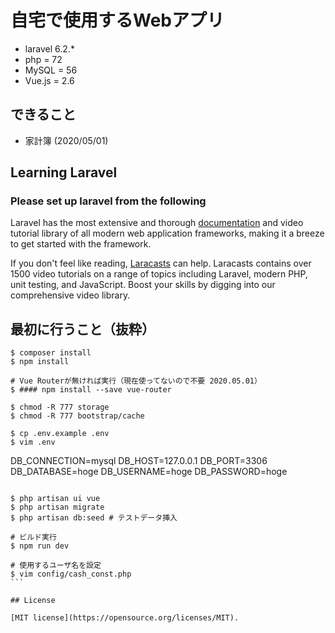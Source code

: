 # 自宅で使用するWebアプリ

- laravel 6.2.*
- php = 72
- MySQL = 56
- Vue.js = 2.6

## できること

- 家計簿 (2020/05/01)

## Learning Laravel
### Please set up laravel from the following

Laravel has the most extensive and thorough [documentation](https://laravel.com/docs) and video tutorial library of all modern web application frameworks, making it a breeze to get started with the framework.

If you don't feel like reading, [Laracasts](https://laracasts.com) can help. Laracasts contains over 1500 video tutorials on a range of topics including Laravel, modern PHP, unit testing, and JavaScript. Boost your skills by digging into our comprehensive video library.

## 最初に行うこと（抜粋）

```
$ composer install
$ npm install

# Vue Routerが無ければ実行（現在使ってないので不要 2020.05.01）
$ #### npm install --save vue-router

$ chmod -R 777 storage
$ chmod -R 777 bootstrap/cache

$ cp .env.example .env
$ vim .env
````
DB_CONNECTION=mysql
DB_HOST=127.0.0.1
DB_PORT=3306
DB_DATABASE=hoge
DB_USERNAME=hoge
DB_PASSWORD=hoge
````

$ php artisan ui vue
$ php artisan migrate
$ php artisan db:seed # テストデータ挿入

# ビルド実行
$ npm run dev

# 使用するユーザ名を設定
$ vim config/cash_const.php
```

## License

[MIT license](https://opensource.org/licenses/MIT).
